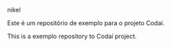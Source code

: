 nikel

Este é um repositório de exemplo para o projeto Codaí.

This is a exemplo repository to Codaí project.
